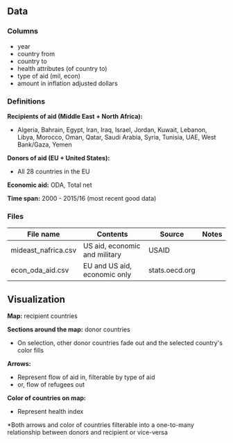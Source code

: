 ## Data
### Columns
* year
* country from
* country to
* health attributes (of country to)
* type of aid (mil, econ)
* amount in inflation adjusted dollars

### Definitions
**Recipients of aid (Middle East + North Africa):**
* Algeria, Bahrain, Egypt, Iran, Iraq, Israel, Jordan, Kuwait, Lebanon, Libya, Morocco, Oman, Qatar, Saudi Arabia, Syria, Tunisia, UAE, West Bank/Gaza, Yemen

**Donors of aid (EU + United States):**
* All 28 countries in the EU

**Economic aid:** ODA, Total net

**Time span:** 2000 - 2015/16 (most recent good data)

### Files
| File name              | Contents                      | Source           | Notes        |
| ---------------------- | ----------------------------- | ---------------- | ------------ |
| mideast_nafrica.csv    | US aid, economic and military | USAID            |              |
| econ_oda_aid.csv       | EU and US aid, economic only  | stats.oecd.org   |              |

## Visualization
**Map:** recipient countries

**Sections around the map:** donor countries
* On selection, other donor countries fade out and the selected country's color fills

**Arrows:**
* Represent flow of aid in, filterable by type of aid
* or, flow of refugees out

**Color of countries on map:**
* Represent health index

*Both arrows and color of countries filterable into a one-to-many relationship between donors and recipient or vice-versa

